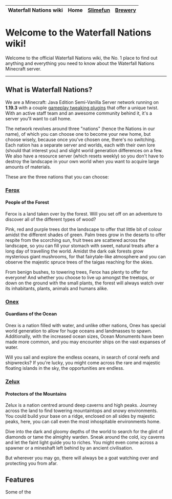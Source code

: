 | Waterfall Nations wiki | **Home** | [Slimefun](slimefun/index.md) | [Brewery](brewery/index.md) |
|:-|:-:|:-:|:-:|

Welcome to the Waterfall Nations wiki!
======================================

Welcome to the official Waterfall Nations wiki, the No. 1 place to find out anything and everything you need to know about the Waterfall Nations Minecraft server.

***

## What is Waterfall Nations?

We are a Minecraft: Java Edition Semi-Vanilla Server network running on **1.19.3** with a couple [gameplay tweaking plugins](#Features) that offer a unique twist. With an active staff team and an awesome community behind it, it's a server you'll want to call home.

The network revolves around three "nations" (hence the Nations in our name), of which you can choose one to become your new home, but choose wisely, because once you've chosen one, there's no switching. Each nation has a separate server and worlds, each with their own lore (should that interest you) and slight world generation differences on a few. We also have a resource server (which resets weekly) so you don't have to destroy the landscape in your own world when you want to acquire large amounts of materials.

These are the three nations that you can choose:

### [Ferox](ferox.md)
#### People of the Forest

Ferox is a land taken over by the forest. Will you set off on an adventure to discover all of the different types of wood?

Pink, red and purple trees dot the landscape to offer that little bit of colour amidst the different shades of green. Palm trees grow in the deserts to offer respite from the scorching sun, fruit trees are scattered across the landscape, so you can fill your stomach with sweet, natural treats after a long day of travelling the world. Amidst the dark oak forests grow mysterious giant mushrooms, for that fairytale-like atmosphere and you can observe the majestic spruce trees of the taigas reaching for the skies.

From benign bushes, to towering trees, Ferox has plenty to offer for everyone! And whether you choose to live up amongst the treetops, or down on the ground with the small plants, the forest will always watch over its inhabitants, plants, animals and humans alike.

### [Onex](onex.md)
#### Guardians of the Ocean

Onex is a nation filled with water, and unlike other nations, Onex has special world generation to allow for huge oceans and landmasses to spawn. Additionally, with the increased ocean sizes, Ocean Monuments have been made more common, and you may encounter ships on the vast expanses of water.

Will you sail and explore the endless oceans, in search of coral reefs and shipwrecks? If you're lucky, you might come across the rare and majestic floating islands in the sky, the opportunities are endless.

### [Zelux](zelux.md)
#### Protectors of the Mountains

Zelux is a nation centred around deep caverns and high peaks. Journey across the land to find towering mountaintops and snowy environments. You could build your base on a ridge, enclosed on all sides by majestic peaks, here, you can call even the most inhospitable environments home.

Dive into the dark and gloomy depths of the world to search for the glint of diamonds or tame the almighty warden. Sneak around the cold, icy caverns and let the faint light guide you to riches. You might even come across a spawner or a mineshaft left behind by an ancient civilisation.

But wherever you may go, there will always be a goat watching over and protecting you from afar.

## Features

Some of the
